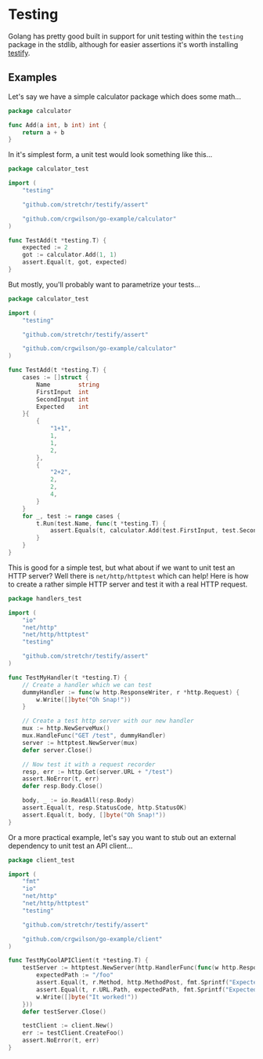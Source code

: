 # Testing

Golang has pretty good built in support for unit testing within the `testing` package in the stdlib, although for easier assertions
it's worth installing [testify](github.com/stretchr/testify).

## Examples

Let's say we have a simple calculator package which does some math...
```go
package calculator

func Add(a int, b int) int {
    return a + b
}
```

In it's simplest form, a unit test would look something like this...
```go
package calculator_test

import (
    "testing"

    "github.com/stretchr/testify/assert"

    "github.com/crgwilson/go-example/calculator"
)

func TestAdd(t *testing.T) {
    expected := 2
    got := calculator.Add(1, 1)
    assert.Equal(t, got, expected)
}
```

But mostly, you'll probably want to parametrize your tests...
```go
package calculator_test

import (
    "testing"

    "github.com/stretchr/testify/assert"

    "github.com/crgwilson/go-example/calculator"
)

func TestAdd(t *testing.T) {
    cases := []struct {
        Name        string
        FirstInput  int
        SecondInput int
        Expected    int
    }{
        {
            "1+1",
            1,
            1,
            2,
        },
        {
            "2+2",
            2,
            2,
            4,
        }
    }
    for _, test := range cases {
        t.Run(test.Name, func(t *testing.T) {
            assert.Equals(t, calculator.Add(test.FirstInput, test.SecondInput), test.Expected)
        }
    }
}
```

This is good for a simple test, but what about if we want to unit test an HTTP server? Well there is `net/http/httptest` which can help! Here is how
to create a rather simple HTTP server and test it with a real HTTP request.
```go
package handlers_test

import (
    "io"
    "net/http"
    "net/http/httptest"
    "testing"

    "github.com/stretchr/testify/assert"
)

func TestMyHandler(t *testing.T) {
    // Create a handler which we can test
    dummyHandler := func(w http.ResponseWriter, r *http.Request) {
        w.Write([]byte("Oh Snap!"))
    }

    // Create a test http server with our new handler
    mux := http.NewServeMux()
    mux.HandleFunc("GET /test", dummyHandler)
    server := httptest.NewServer(mux)
    defer server.Close()

    // Now test it with a request recorder
    resp, err := http.Get(server.URL + "/test")
    assert.NoError(t, err)
    defer resp.Body.Close()

    body, _ := io.ReadAll(resp.Body)
    assert.Equal(t, resp.StatusCode, http.StatusOK)
    assert.Equal(t, body, []byte("Oh Snap!"))
}
```

Or a more practical example, let's say you want to stub out an external dependency to unit test an API client...
```go
package client_test

import (
    "fmt"
    "io"
    "net/http"
    "net/http/httptest"
    "testing"

    "github.com/stretchr/testify/assert"

    "github.com/crgwilson/go-example/client"
)

func TestMyCoolAPIClient(t *testing.T) {
    testServer := httptest.NewServer(http.HandlerFunc(func(w http.ResponseWriter, r *http.Request) {
        expectedPath := "/foo"
        assert.Equal(t, r.Method, http.MethodPost, fmt.Sprintf("Expected POST, but got %s", r.Method))
        assert.Equal(t, r.URL.Path, expectedPath, fmt.Sprintf("Expected request to path %s, but got", expectedPath, r.URL.Path))
        w.Write([]byte("It worked!"))
    }))
    defer testServer.Close()

    testClient := client.New()
    err := testClient.CreateFoo()
    assert.NoError(t, err)
}
```

